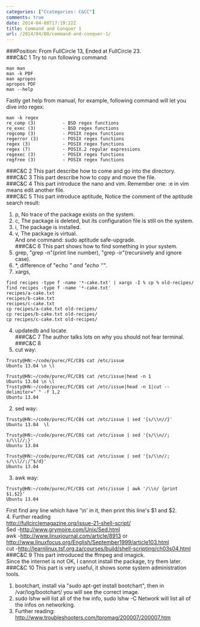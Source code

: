 ```yaml
---
categories: ["Ccategories: C&CC"]
comments: true
date: 2014-04-08T17:19:22Z
title: Command and Conquer 1
url: /2014/04/08/command-and-conquer-1/
---
```


###Position: 
From FullCircle 13, Ended at FullCircle 23.     
###C&C 1
Try to run following command:    

```
man man
man -k PDF
man apropos
apropos PDF
man --help

```
Fastly get help from manual, for example, following command will let you dive into regex:    

```
man -k regex
re_comp (3)          - BSD regex functions
re_exec (3)          - BSD regex functions
regcomp (3)          - POSIX regex functions
regerror (3)         - POSIX regex functions
regex (3)            - POSIX regex functions
regex (7)            - POSIX.2 regular expressions
regexec (3)          - POSIX regex functions
regfree (3)          - POSIX regex functions

```
###C&C 2
This part describe how to come and go into the directory.
###C&C 3
This part describe how to copy and move the file.     
###C&C 4
This part introduce the nano and vim. Remember one: :e in vim means edit another file.     
###C&C 5
This part introduce aptitude, Notice the comment of the aptitude search result:    
1. p, No trace of the package exists on the system.    
2. c, The package is deleted, but its configuration file is still on the system.    
3. i, The package is installed.     
4. v, The package is virtual.    
And one command: sudo aptitude safe-upgrade.     
###C&C 6
This part shows how to find something in your system.    
1. grep, "grep -n"(print line number),  "grep -ir"(recursively and ignore case).    
2. *, difference of "echo *" and "echo '*'".    
3. xargs,     

```
find recipes -type f -name '*-cake.txt' | xargs -I % cp % old-recipes/
find recipes -type f -name '*-cake.txt'
recipes/a-cake.txt
recipes/b-cake.txt
recipes/c-cake.txt
cp recipes/a-cake.txt old-recipes/
cp recipes/b-cake.txt old-recipes/
cp recipes/c-cake.txt old-recipes/

```
4. updatedb and locate.     
###C&C 7
The author talks lots on why you should not fear terminal.    
###C&C 8
1. cut way:     

```
Trusty@HN:~/code/purec/FC/C8$ cat /etc/issue
Ubuntu 13.04 \n \l

Trusty@HN:~/code/purec/FC/C8$ cat /etc/issue|head -n 1
Ubuntu 13.04 \n \l
Trusty@HN:~/code/purec/FC/C8$ cat /etc/issue|head -n 1|cut --delimiter=" " -f 1,2
Ubuntu 13.04

```
2. sed way:     

```
Trusty@HN:~/code/purec/FC/C8$ cat /etc/issue | sed '{s/\\n//}'
Ubuntu 13.04  \l

Trusty@HN:~/code/purec/FC/C8$ cat /etc/issue | sed '{s/\\n//; s/\\l//;}'
Ubuntu 13.04  

Trusty@HN:~/code/purec/FC/C8$ cat /etc/issue | sed '{s/\\n//; s/\\l//;/^$/d}'
Ubuntu 13.04  

```
3. awk way:    

```
Trusty@HN:~/code/purec/FC/C8$ cat /etc/issue | awk '/\\n/ {print $1,$2}'
Ubuntu 13.04

```
First find any line which have '\n' in it, then print this line's $1 and $2.    
4. Further reading    
http://fullcirclemagazine.org/issue-21-shell-script/    
Sed -http://www.grymoire.com/Unix/Sed.html    
awk -http://www.linuxjournal.com/article/8913 or http://www.linuxfocus.org/English/September1999/article103.html    
cut -http://learnlinux.tsf.org.za/courses/build/shell-scripting/ch03s04.html    
###C&C 9 
This part introduced the ffmpeg and imagick.     
Since the internet is not OK, I cannot install the package, try them later.    
###C&C 10
This part is very useful, it shows some system administration tools.    
1. bootchart, install via "sudo apt-get install bootchart", then in /var/log/bootchart/ you will see the correct image.    
2. sudo lshw will list all of the hw info, sudo lshw -C Network will list all of the infos on networking.     
3. Further reading: http://www.troubleshooters.com/tpromag/200007/200007.htm    



